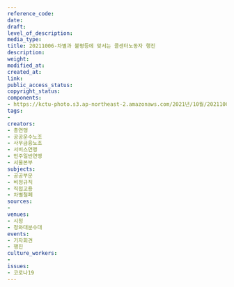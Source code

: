 ```yaml
---
reference_code: 
date: 
draft: 
level_of_description: 
media_type: 
title: 20211006-차별과 불평등에 맞서는 콜센터노동자 행진
description: 
weight: 
modified_at: 
created_at: 
link: 
public_access_status: 
copyright_status: 
components:
- https://kctu-photo.s3.ap-northeast-2.amazonaws.com/2021년/10월/20211006-차별과+불평등에+맞서는+콜센터노동자+행진/_1D28313.jpg
tags:
- 
creators:
- 총연맹
- 공공운수노조
- 사무금융노조
- 서비스연맹
- 민주일반연맹
- 서울본부
subjects:
- 공공부문
- 비정규직
- 직접고용
- 차별철폐
sources:
- 
venues:
- 시청
- 청와대분수대
events:
- 기자회견
- 행진
culture_workers:
- 
issues:
- 코로나19
---
```

